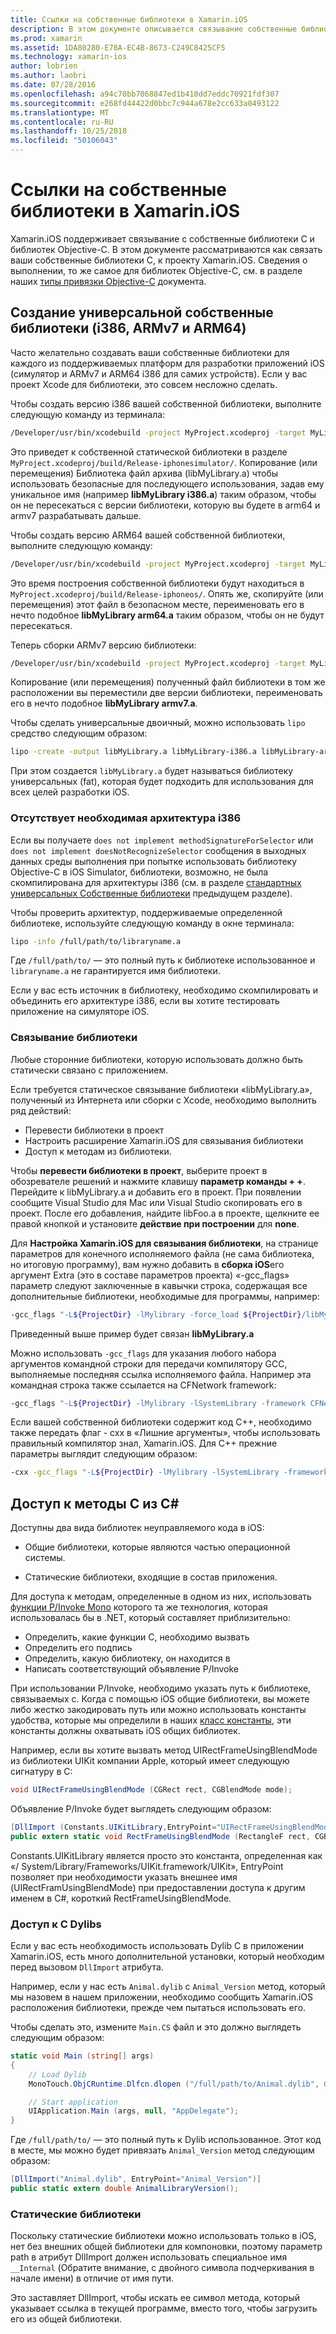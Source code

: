 ```yaml
---
title: Ссылки на собственные библиотеки в Xamarin.iOS
description: В этом документе описывается связывание собственные библиотеки C в приложении Xamarin.iOS. Он описывает сборку универсальной собственным библиотекам и доступ к методам C из C#.
ms.prod: xamarin
ms.assetid: 1DA80280-E78A-EC4B-8673-C249C8425CF5
ms.technology: xamarin-ios
author: lobrien
ms.author: laobri
ms.date: 07/28/2016
ms.openlocfilehash: a94c70bb7068847ed1b410dd7eddc70921fdf307
ms.sourcegitcommit: e268fd44422d0bbc7c944a678e2cc633a0493122
ms.translationtype: MT
ms.contentlocale: ru-RU
ms.lasthandoff: 10/25/2018
ms.locfileid: "50106043"
---
```

# <a name="referencing-native-libraries-in-xamarinios"></a>Ссылки на собственные библиотеки в Xamarin.iOS

Xamarin.iOS поддерживает связывание с собственные библиотеки C и библиотек Objective-C. В этом документе рассматриваются как связать ваши собственные библиотеки C, к проекту Xamarin.iOS. Сведения о выполнении, то же самое для библиотек Objective-C, см. в разделе наших [типы привязки Objective-C](~/ios/platform/binding-objective-c/index.md) документа.

<a name="building_native" />

## <a name="building-universal-native-libraries-i386-armv7-and-arm64"></a>Создание универсальной собственные библиотеки (i386, ARMv7 и ARM64)

Часто желательно создавать ваши собственные библиотеки для каждого из поддерживаемых платформ для разработки приложений iOS (симулятор и ARMv7 и ARM64 i386 для самих устройств). Если у вас проект Xcode для библиотеки, это совсем несложно сделать.

Чтобы создать версию i386 вашей собственной библиотеки, выполните следующую команду из терминала:

```bash
/Developer/usr/bin/xcodebuild -project MyProject.xcodeproj -target MyLibrary -sdk iphonesimulator -arch i386 -configuration Release clean build
```

Это приведет к собственной статической библиотеки в разделе `MyProject.xcodeproj/build/Release-iphonesimulator/`. Копирование (или перемещения) Библиотека файл архива (libMyLibrary.a) чтобы использовать безопасные для последующего использования, задав ему уникальное имя (например **libMyLibrary i386.a**) таким образом, чтобы он не пересекаться с версии библиотеки, которую вы будете в arm64 и armv7 разрабатывать дальше.

Чтобы создать версию ARM64 вашей собственной библиотеки, выполните следующую команду:

```bash
/Developer/usr/bin/xcodebuild -project MyProject.xcodeproj -target MyLibrary -sdk iphoneos -arch arm64 -configuration Release clean build
```

Это время построения собственной библиотеки будут находиться в `MyProject.xcodeproj/build/Release-iphoneos/`. Опять же, скопируйте (или перемещения) этот файл в безопасном месте, переименовать его в нечто подобное **libMyLibrary arm64.a** таким образом, чтобы он не будут пересекаться.

Теперь сборки ARMv7 версию библиотеки:

```bash
/Developer/usr/bin/xcodebuild -project MyProject.xcodeproj -target MyLibrary -sdk iphoneos -arch armv7 -configuration Release clean build
```

Копирование (или перемещения) полученный файл библиотеки в том же расположении вы переместили две версии библиотеки, переименовать его в нечто подобное **libMyLibrary armv7.a**.

Чтобы сделать универсальные двоичный, можно использовать `lipo` средство следующим образом:

```bash
lipo -create -output libMyLibrary.a libMyLibrary-i386.a libMyLibrary-arm64.a libMyLibrary-armv7.a
```

При этом создается `libMyLibrary.a` будет называться библиотеку универсальных (fat), которая будет подходить для использования для всех целей разработки iOS.


### <a name="missing-required-architecture-i386"></a>Отсутствует необходимая архитектура i386

Если вы получаете `does not implement methodSignatureForSelector` или `does not implement doesNotRecognizeSelector` сообщения в выходных данных среды выполнения при попытке использовать библиотеку Objective-C в iOS Simulator, библиотеки, возможно, не была скомпилирована для архитектуры i386 (см. в разделе [стандартных универсальных Собственные библиотеки](#building_native) предыдущем разделе).

Чтобы проверить архитектур, поддерживаемые определенной библиотеке, используйте следующую команду в окне терминала:

```bash
lipo -info /full/path/to/libraryname.a
```

Где `/full/path/to/` — это полный путь к библиотеке использованное и `libraryname.a` не гарантируется имя библиотеки.

Если у вас есть источник в библиотеку, необходимо скомпилировать и объединить его архитектуре i386, если вы хотите тестировать приложение на симуляторе iOS.

### <a name="linking-your-library"></a>Связывание библиотеки

Любые сторонние библиотеки, которую использовать должно быть статически связано с приложением. 

Если требуется статическое связывание библиотеки «libMyLibrary.a», полученный из Интернета или сборки с Xcode, необходимо выполнить ряд действий:

-  Перевести библиотеки в проект
-  Настроить расширение Xamarin.iOS для связывания библиотеки
-  Доступ к методам из библиотеки.


Чтобы **перевести библиотеки в проект**, выберите проект в обозревателе решений и нажмите клавишу **параметр команды + +**. Перейдите к libMyLibrary.a и добавить его в проект. При появлении сообщите Visual Studio для Mac или Visual Studio скопировать его в проект. После его добавления, найдите libFoo.a в проекте, щелкните ее правой кнопкой и установите **действие при построении** для **none**.

Для **Настройка Xamarin.iOS для связывания библиотеки**, на странице параметров для конечного исполняемого файла (не сама библиотека, но итоговую программу), вам нужно добавить в **сборка iOS**его аргумент Extra (это в составе параметров проекта) «-gcc_flags» параметр следуют заключенные в кавычки строка, содержащая все дополнительные библиотеки, необходимые для программы, например:

```bash
-gcc_flags "-L${ProjectDir} -lMylibrary -force_load ${ProjectDir}/libMyLibrary.a"
```

Приведенный выше пример будет связан **libMyLibrary.a**

Можно использовать `-gcc_flags` для указания любого набора аргументов командной строки для передачи компилятору GCC, выполняемые последняя ссылка исполняемого файла. Например эта командная строка также ссылается на CFNetwork framework:

```bash
-gcc_flags "-L${ProjectDir} -lMylibrary -lSystemLibrary -framework CFNetwork -force_load ${ProjectDir}/libMyLibrary.a"
```

Если вашей собственной библиотеки содержит код C++, необходимо также передать флаг - cxx в «Лишние аргументы», чтобы использовать правильный компилятор знал, Xamarin.iOS. Для C++ прежние параметры выглядит следующим образом:

```bash
-cxx -gcc_flags "-L${ProjectDir} -lMylibrary -lSystemLibrary -framework CFNetwork -force_load ${ProjectDir}/libMyLibrary.a"
```

<a name="Accessing_C_Methods_from_C#" />

## <a name="accessing-c-methods-from-c35"></a>Доступ к методы C из C&#35;

Доступны два вида библиотек неуправляемого кода в iOS:

-  Общие библиотеки, которые являются частью операционной системы.

-  Статические библиотеки, входящие в состав приложения.


Для доступа к методам, определенные в одном из них, использовать [функции P/Invoke Mono](http://www.mono-project.com/docs/advanced/pinvoke/) которого та же технология, которая использовалась бы в .NET, который составляет приблизительно:

-  Определить, какие функции C, необходимо вызвать
-  Определить его подпись
-  Определить, какую библиотеку, он находится в
-  Написать соответствующий объявление P/Invoke


При использовании P/Invoke, необходимо указать путь к библиотеке, связываемых с. Когда с помощью iOS общие библиотеки, вы можете либо жестко закодировать путь или можно использовать константы удобства, которые мы определили в наших [класс константы](https://developer.xamarin.com/api/type/Constants/), эти константы должны охватывать iOS общих библиотек.

Например, если вы хотите вызвать метод UIRectFrameUsingBlendMode из библиотеки UIKit компании Apple, который имеет следующую сигнатуру в C:

```csharp
void UIRectFrameUsingBlendMode (CGRect rect, CGBlendMode mode);
```

Объявление P/Invoke будет выглядеть следующим образом:

```csharp
[DllImport (Constants.UIKitLibrary,EntryPoint="UIRectFrameUsingBlendMode")]
public extern static void RectFrameUsingBlendMode (RectangleF rect, CGBlendMode blendMode);
```

Constants.UIKitLibrary является просто это константа, определенная как «/ System/Library/Frameworks/UIKit.framework/UIKit», EntryPoint позволяет при необходимости указать внешнее имя (UIRectFramUsingBlendMode) при предоставлении доступа к другим именем в C#, короткий RectFrameUsingBlendMode.

<a name="Accessing_C_Dylibs" />

### <a name="accessing-c-dylibs"></a>Доступ к C Dylibs

Если у вас есть необходимость использовать Dylib C в приложении Xamarin.iOS, есть много дополнительной установки, который необходим перед вызовом `DllImport` атрибута.

Например, если у нас есть `Animal.dylib` с `Animal_Version` метод, который мы назовем в нашем приложении, необходимо сообщить Xamarin.iOS расположения библиотеки, прежде чем пытаться использовать его.

Чтобы сделать это, измените `Main.CS` файл и это должно выглядеть следующим образом:

```csharp
static void Main (string[] args)
{
    // Load Dylib
    MonoTouch.ObjCRuntime.Dlfcn.dlopen ("/full/path/to/Animal.dylib", 0);

    // Start application
    UIApplication.Main (args, null, "AppDelegate");
}
```

Где `/full/path/to/` — это полный путь к Dylib использованное. Этот код в месте, мы можно будет привязать `Animal_Version` метод следующим образом:

```csharp
[DllImport("Animal.dylib", EntryPoint="Animal_Version")]
public static extern double AnimalLibraryVersion();
```

<a name="Static_Libraries" />

### <a name="static-libraries"></a>Статические библиотеки

Поскольку статические библиотеки можно использовать только в iOS, нет без внешних общей библиотеки для компоновки, поэтому параметр path в атрибут DllImport должен использовать специальное имя `__Internal` (Обратите внимание, с двойного символа подчеркивания в начале имени) в отличие от имя пути.

Это заставляет DllImport, чтобы искать ее символ метода, который указывает ссылка в текущей программе, вместо того, чтобы загрузить его из общей библиотеки.

